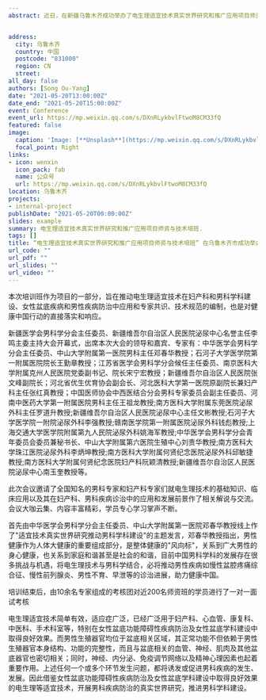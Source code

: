 ```yaml
---
abstract: 近日，在新疆乌鲁木齐成功举办了电生理适宜技术真实世界研究和推广应用项目师资与技术培训班。本次培训班主办单位是国家卫生健康委医药卫生科技发展研究中心，协办单位为新疆维吾尔自治区人民医院、石河子大学医学院第一附属医院，并得到中华医学会男科学分会、中华男科学杂志、中国实用妇科与产科杂志等单位的大力支持。


address:
  city: 乌鲁木齐
  country: 中国
  postcode: "831000"
  region: CN
  street: 
all_day: false
authors: [Song Ou-Yang]
date: "2021-05-20T13:00:00Z"
date_end: "2021-05-20T15:00:00Z"
event: Conference
event_url: https://mp.weixin.qq.com/s/DXnRLykbvlFtwoM8CM33fQ
featured: false
image:
  caption: 'Image: [**Unsplash**](https://mp.weixin.qq.com/s/DXnRLykbvlFtwoM8CM33fQ)'
  focal_point: Right
links:
- icon: wenxin
  icon_pack: fab
  name: 公众号
  url: https://mp.weixin.qq.com/s/DXnRLykbvlFtwoM8CM33fQ
location: 乌鲁木齐
projects:
- internal-project
publishDate: "2021-05-20T00:00:00Z"
slides: example
summary: 电生理适宜技术真实世界研究和推广应用项目师资与技术培班.
tags: []
title: “电生理适宜技术真实世界研究和推广应用项目师资与技术培班” 在乌鲁木齐市成功举办
url_code: ""
url_pdf: ""
url_slides: ""
url_video: ""
---
```


本次培训班作为项目的一部分，旨在推动电生理适宜技术在妇产科和男科学科建设、女性盆底疾病和男性疾病防治中应用和专家共识、技术规范的编制，也是对健康中国行动的直接落实和响应。

新疆医学会男科学分会主任委员、新疆维吾尔自治区人民医院泌尿中心名誉主任李鸣主委主持大会开幕式，出席本次大会的领导和嘉宾、专家有：中华医学会男科学分会主任委员、中山大学附属第一医院男科主任邓春华教授；石河子大学医学院第一附属医院院长王勤章教授；江苏省医学会男科学分会候任主任委员、南京医科大学附属克州人民医院党委副书记、院长宋宁宏教授；新疆维吾尔自治区人民医院张文峰副院长；河北省优生优育协会副会长、河北医科大学第一医院原副院长兼妇产科主任张红真教授；中国医师协会中西医结合分会男科专家委员会副主任委员、河南中医药大学第一附属医院男科主任王祖龙教授;南方医科大学附属东莞医院泌尿外科主任罗道升教授;新疆维吾尔自治区人民医院泌尿中心主任文彬教授;石河子大学医学院一附院泌尿外科李强教授;赣南医学院第一附属医院泌尿外科钱彪教授;上海交通大学医学院附属第九人民院泌尿外科姚海军教授;中华医学会男科学分会青年委员会委员兼秘书长、中山大学附属第六医院生殖中心刘贵华教授;南方医科大学珠江医院泌尿外科李炳坤教授;南方医科大学附属何贤纪念医院泌尿外科邱敏捷教授;南方医科大学附属何贤纪念医院妇产科阮颖清教授;新疆维吾尔自治区人民医院泌尿中心南玉奎教授等。

此次会议邀请了全国知名的男科专家和妇产科专家们就电生理技术的基础知识、临床应用以及其在妇产科、男科疾病诊治中的应用和发展前景作了相关解说与交流。会议大咖云集、内容丰富精彩，学员专心学习掌声不断。


首先由中华医学会男科学分会主任委员、中山大学附属第一医院邓春华教授线上作了"适宜技术真实世界研究推动男科学科建设"的主题发言，邓春华教授指出，男性健康作为人体大健康的重要组成部分，是整体健康的"风向标"，关系到广大男性的身心健康，也关系到家庭和谐甚至是社会的和谐，目前中国男科学科的发展存在很多挑战与机遇，将电生理技术与男科学结合，必将推动男性疾病如慢性盆腔疼痛综合征、慢性前列腺炎、男性不育、早泄等的诊治进展，助力健康中国。

培训结束后，由10余名专家组成的考核团对近200名师资班的学员进行了一对一面试考核

电生理适宜技术简单有效，适应症广泛，已经广泛用于妇产科、心血管、康复科、中医科、手术科室等，特别在女性盆底功能障碍性疾病防治及女性盆底学科建设中取得良好效果。而男性生殖器官均位于盆底相关区域，其正常功能不但依赖于男性生殖器官本身结构、功能的完整性，而且与盆底相关的血管、神经、肌肉及其他盆底器官也密切相关；同时，神经、内分泌、免疫调节网络以及精神心理因素也起着重要作用。上述任何一个或多个环节发生问题，都将诱发或促进男科疾病的发生、发展。因此借鉴女性盆底功能障碍性疾病防治及女性盆底学科建设中取得良好效果的电生理等适宜技术，开展男科疾病防治的真实世界研究，推进男科学科建设。
